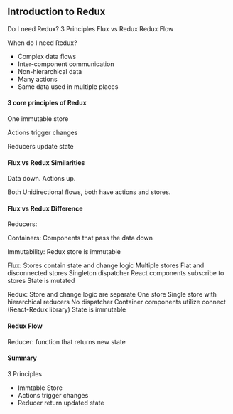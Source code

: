 Introduction to Redux
----------------------


Do I need Redux?
3 Principles
Flux vs Redux
Redux Flow


When do I need Redux?

- Complex data flows
- Inter-component communication
- Non-hierarchical data
- Many actions
- Same data used in multiple places


#### 3 core principles of Redux

One immutable store

Actions trigger changes

Reducers update state


#### Flux vs Redux Similarities

Data down. Actions up.

Both Unidirectional flows, both have actions and stores.

#### Flux vs Redux Difference

Reducers:

Containers: Components that pass the data down

Immutability: Redux store is immutable

Flux:
Stores contain state and change logic
Multiple stores
Flat and disconnected stores
Singleton dispatcher
React components subscribe to stores
State is mutated


Redux:
Store and change logic are separate
One store
Single store with hierarchical reducers
No dispatcher
Container components utilize connect (React-Redux library)
State is immutable


#### Redux Flow

Reducer: function that returns new state


#### Summary

3 Principles
- Immtable Store
- Actions trigger changes
- Reducer return updated state





